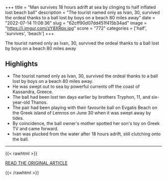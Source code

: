 +++
title = "Man survives 18 hours adrift at sea by clinging to half inflated lost beach ball"
description = "The tourist named only as Ivan, 30, survived the ordeal thanks to a ball lost by boys on a beach 80 miles away"
date = "2022-07-14 11:08:36"
slug = "62cff90d07dd451f415b34ad"
image = "https://i.imgur.com/zY8XRqx.jpg"
score = "772"
categories = ['half', 'survives', 'beach']
+++

The tourist named only as Ivan, 30, survived the ordeal thanks to a ball lost by boys on a beach 80 miles away

## Highlights

- The tourist named only as Ivan, 30, survived the ordeal thanks to a ball lost by boys on a beach 80 miles away.
- He was swept out to sea by powerful currents off the coast of Kassandra, Greece.
- The ball had been lost ten days earlier by brothers Tryphon, 11, and six-year-old Thanos.
- The pair had been playing with their favourite ball on Evgatis Beach on the Greek island of Lemnos on June 30 when it was swept away by tides.
- By coincidence, the ball owner's mother spotted her son's toy on Greek TV and came forward.
- Ivan was plucked from the water after 18 hours adrift, still clutching onto the ball.

---

{{< rawhtml >}}
  <p class="article-category">
    <a target="_blank" href="https://www.irishmirror.ie/news/world-news/man-survives-18-hours-adrift-27476376">READ THE ORIGINAL ARTICLE</a>
  </p>
{{< /rawhtml >}}
